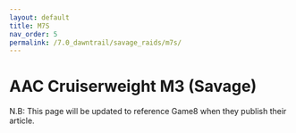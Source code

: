 ```yaml
---
layout: default
title: M7S
nav_order: 5
permalink: /7.0_dawntrail/savage_raids/m7s/
---
```


# AAC Cruiserweight M3 (Savage)

N.B: This page will be updated to reference Game8 when they publish their article.

<script data-goatcounter="https://tuufless.goatcounter.com/count"
        async src="//gc.zgo.at/count.js"></script>
